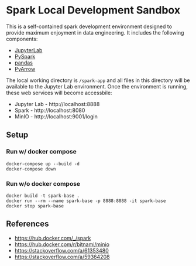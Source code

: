 # Spark Local Development Sandbox
This is a self-contained spark development environment designed to provide maximum enjoyment in data engineering. It includes the following components:
- [JupyterLab](https://jupyterlab.readthedocs.io/en/stable/getting_started/overview.html)
- [PySpark](https://spark.apache.org/docs/latest/api/python/index.html)
- [pandas](https://pandas.pydata.org/docs/index.html)
- [PyArrow](https://arrow.apache.org/docs/python/index.html)


The local working directory is `/spark-app` and all files in this directory will be available to the Jupyter Lab environment. Once the environment is running, these web services will become accessbile: 
- Jupyter Lab - http://localhost:8888
- Spark - http://localhost:8080
- MinIO - http://localhost:9001/login

## Setup

### Run w/ docker compose
```shell
docker-compose up --build -d
docker-compose down
```

### Run w/o docker compose
```shell
docker build -t spark-base .
docker run --rm --name spark-base -p 8888:8888 -it spark-base
docker stop spark-base
```

## References
- https://hub.docker.com/_/spark
- https://hub.docker.com/r/bitnami/minio
- https://stackoverflow.com/a/61353480
- https://stackoverflow.com/a/59364208